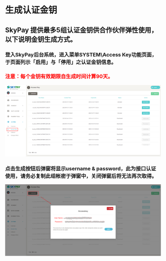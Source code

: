 # 生成认证金钥

## SkyPay 提供最多5组认证金钥供合作伙伴弹性使用，以下说明金钥生成方式。
### 登入SkyPay后台系统，进入菜单SYSTEM\Access Key功能页面，于页面列示「启用」与「停用」之认证金钥信息。
### <font color  = red >注意：每个金钥有效期限自生成时间计算90天。</font>

![](./public/AC金钥.png)


### 点击生成按钮后弹窗将显示username & password，此为接口认证使用，请务必复制此组帐密于弹窗中，关闭弹窗后将无法再次取得。
![](./public/生成AC金钥.png)
